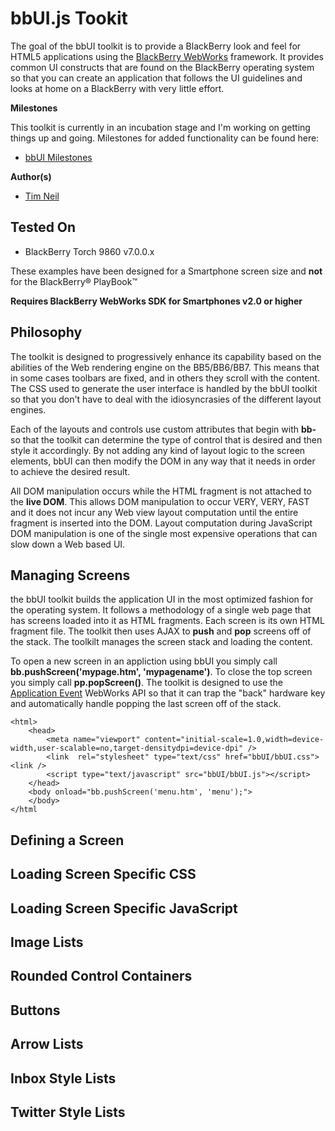 # bbUI.js Tookit

The goal of the bbUI toolkit is to provide a BlackBerry look and feel for HTML5 applications using the 
[BlackBerry WebWorks](http://developer.blackberry.com/html5) framework.  It provides common UI constructs that
are found on the BlackBerry operating system so that you can create an application that follows the UI guidelines
and looks at home on a BlackBerry with very little effort.

**Milestones**

This toolkit is currently in an incubation stage and I'm working on getting things up and going.  Milestones for added
functionality can be found here:

* [bbUI Milestones](bbUI.js/issues/milestones)

**Author(s)** 

* [Tim Neil](https://github.com/tneil)

## Tested On

* BlackBerry Torch 9860 v7.0.0.x

These examples have been designed for a Smartphone screen size and **not** for the BlackBerry&reg; PlayBook&trade;

**Requires BlackBerry WebWorks SDK for Smartphones v2.0 or higher**

## Philosophy

The toolkit is designed to progressively enhance its capability based on the abilities of the Web rendering engine 
on the BB5/BB6/BB7.  This means that in some cases toolbars are fixed, and in others they scroll with the content.  The 
CSS used to generate the user interface is handled by the bbUI toolkit so that you don't have to deal with the idiosyncrasies
of the different layout engines.

Each of the layouts and controls use custom attributes that begin with **bb-** so that the toolkit can determine the type of
control that is desired and then style it accordingly.  By not adding any kind of layout logic to the screen elements, bbUI can 
then modify the DOM in any way that it needs in order to achieve the desired result.

All DOM manipulation occurs while the HTML fragment is not attached to the **live DOM**.  This allows DOM manipulation to occur
VERY, VERY, FAST and it does not incur any Web view layout computation until the entire fragment is inserted into the DOM.  Layout 
computation during JavaScript DOM manipulation is one of the single most expensive operations that can slow down a Web based UI.

## Managing Screens

the bbUI toolkit builds the application UI in the most optimized fashion for the operating system.  It follows a methodology of 
a single web page that has screens loaded into it as HTML fragments.  Each screen is its own HTML fragment file.  The toolkit then 
uses AJAX to **push** and **pop** screens off of the stack.  The toolkilt manages the screen stack and loading the content.

To open a new screen in an appliction using bbUI you simply call **bb.pushScreen('mypage.htm', 'mypagename')**.  To close the top screen
you simply call **pp.popScreen()**.  The toolkit is designed to use the [Application Event](http://developer.blackberry.com/html5/apis/blackberry.app.event.html) 
WebWorks API so that it can trap the "back" hardware key and automatically handle popping the last screen off of the stack.

	<html>
		<head>
			<meta name="viewport" content="initial-scale=1.0,width=device-width,user-scalable=no,target-densitydpi=device-dpi" />
			<link  rel="stylesheet" type="text/css" href="bbUI/bbUI.css"><link />
			<script type="text/javascript" src="bbUI/bbUI.js"></script>
		</head>
		<body onload="bb.pushScreen('menu.htm', 'menu');">	
		</body>
	</html
	
## Defining a Screen


## Loading Screen Specific CSS


## Loading Screen Specific JavaScript



## Image Lists


## Rounded Control Containers


## Buttons


## Arrow Lists


## Inbox Style Lists


## Twitter Style Lists

